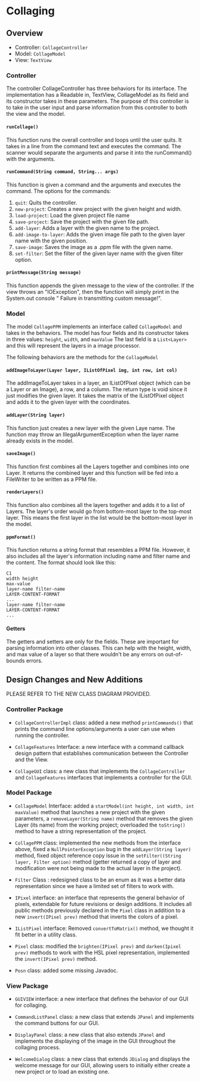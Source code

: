 # Collaging

## Overview

- Controller: `CollageController`
- Model: `CollageModel`
- View: `TextView`

### Controller

The controller CollageController has three behaviors for its interface.
The implementation has a Readable in, TextView, CollageModel as its field and its constructor takes
in these parameters.
The purpose of this controller is to take in the user input and parse information from this
controller to both the view and the model.

#### `runCollage()`

This function runs the overall controller and loops until the user quits.
It takes in a line from the command text and executes the command. The scanner would separate the
arguments
and parse it into the runCommand() with the arguments.

#### `runCommand(String command, String... args)`

This function is given a command and the arguments and executes the command. The options for the
commands:

1. `quit`: Quits the controller.
2. `new-project`: Creates a new project with the given height and width.
3. `load-project`: Load the given project file name
4. `save-project`: Save the project with the given file path.
5. `add-layer`: Adds a layer with the given name to the project.
6. `add-image-to-layer`: Adds the given image file path to the given layer name with the given
   position.
7. `save-image`: Saves the image as a .ppm file with the given name.
8. `set-filter`: Set the filter of the given layer name with the given filter option.

#### `printMessage(String message)`

This function appends the given message to the view of the controller.
If the view throws an "IOException", then the function will simply print in the System.out console "
Failure in transmitting custom message!".

### Model

The model `CollagePPM` implements an interface called `CollageModel` and takes in the behaviors.
The model has four fields and its constructor takes in three values: `height`, `width`,
and `maxValue`
The last field is a `List<Layer>` and this will represent the layers in a image processor.

The following behaviors are the methods for the `CollageModel`

#### `addImageToLayer(Layer layer, IListOfPixel img, int row, int col)`

The addImageToLayer takes in a layer, an IListOfPixel object (which can be a Layer or an Image), a
row, and a column.
The return type is void since it just modifies the given layer. It takes the matrix of the
IListOfPixel object and adds it to the given layer with the coordinates.

#### `addLayer(String layer)`

This function just creates a new layer with the given Laye name.
The function may throw an IllegalArgumentException when the layer name already exists in the model.

#### `saveImage()`

This function first combines all the Layers together and combines into one Layer.
It returns the combined layer and this function will be fed into a FileWriter to be written as a PPM
file.

#### `renderLayers()`

This function also combines all the layers together and adds it to a list of Layers. The layer's
order would go from bottom-most layer to the top-most layer.
This means the first layer in the list would be the bottom-most layer in the model.

#### `ppmFormat()`

This function returns a string format that resembles a PPM file. However, it also includes all the
layer's information including name and filter name and the content.
The format should look like this:

    C1
    width height
    max-value
    layer-name filter-name
    LAYER-CONTENT-FORMAT
    ...
    layer-name filter-name
    LAYER-CONTENT-FORMAT
    ...

#### Getters

The getters and setters are only for the fields. These are important for parsing information into
other classes. This can help with the height, width, and max value of a layer so that there wouldn't
be any errors on out-of-bounds errors.

## Design Changes and New Additions

PLEASE REFER TO THE NEW CLASS DIAGRAM PROVIDED.

### Controller Package

- `CollageControllerImpl` class: added a new method `printCommands()` that prints the command line
options/arguments a user can use when running the controller.

- `CollageFeatures` Interface: a new interface with a command callback design pattern
that establishes communication between the Controller and the View.

- `CollageGUI` class: a new class that implements the `CollageController` and `CollageFeatures` interfaces
that implements a controller for the GUI.

### Model Package

- `CollageModel` Interface: added a `startModel(int height, int width, int maxValue)` method
that launches a new project with the given parameters, a `removeLayer(String name)` method
that removes the given Layer (its name) from the working project; overloaded the `toString()` 
method to have a string representation of the project.

- `CollagePPM` class: implemented the new methods from the interface above, fixed a
`NullPointerException` bug in the `addLayer(String layer)` method, fixed object reference copy
issue in the `setFilter((String layer, Filter option)` method (getter returned a copy of layer and 
modification were not being made to the actual layer in the project).

- `Filter` Class : redesigned class to be an enum as it was a better data representation since
we have a limited set of filters to work with.

- `IPixel` interface: an interface that represents the general behavior of pixels, extendable for
future revisions or design additions. It includes all public methods previously declared in the
`Pixel` class in addition to a new `invert(IPixel prev)` method that inverts the colors of a pixel.

- `IListPixel` interface: Removed `convertToMatrix()` method, we thought it fit better in
a utility class.

- `Pixel` class: modified the `brighten(IPixel prev)` and `darken(Ipixel prev)` methods to work
with the HSL pixel representation, implemented the `invert(IPixel prev)` method.

- `Posn` class: added some missing Javadoc.

### View Package

- `GUIVIEW` interface: a new interface that defines the behavior of our GUI for collaging.

- `CommandListPanel` class: a new class that extends `JPanel` and implements the command buttons
for our GUI.

- `DisplayPanel` class: a new class that also extends `JPanel` and implements the displaying 
of the image in the GUI throughout the collaging process.

- `WelcomeDialog` class: a new class that extends `JDialog` and displays the welcome message for
our GUI, allowing users to initially either create a new project or to load an existing one.